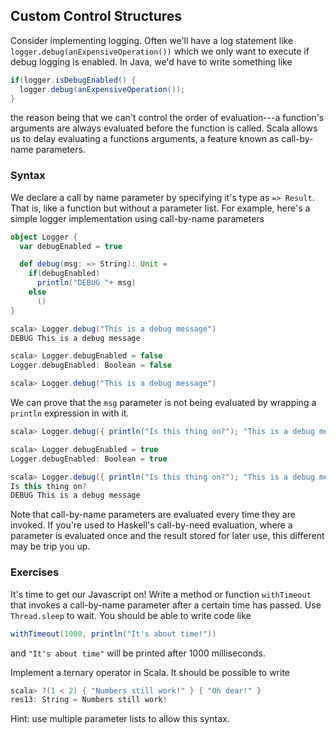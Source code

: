 ## Custom Control Structures

Consider implementing logging. Often we'll have a log statement like `logger.debug(anExpensiveOperation())` which we only want to execute if debug logging is enabled. In Java, we'd have to write something like

```java
if(logger.isDebugEnabled() {
  logger.debug(anExpensiveOperation());
}
```

the reason being that we can't control the order of evaluation---a function's arguments are always evaluated before the function is called. Scala allows us to delay evaluating a functions arguments, a feature known as call-by-name parameters.

### Syntax

We declare a call by name parameter by specifying it's type as `=> Result`. That is, like a function but without a parameter list. For example, here's a simple logger implementation using call-by-name parameters

```scala
object Logger {
  var debugEnabled = true

  def debug(msg: => String): Unit =
    if(debugEnabled)
      println("DEBUG "+ msg)
    else
      ()
}

scala> Logger.debug("This is a debug message")
DEBUG This is a debug message

scala> Logger.debugEnabled = false
Logger.debugEnabled: Boolean = false

scala> Logger.debug("This is a debug message")

```

We can prove that the `msg` parameter is not being evaluated by wrapping a `println` expression in with it.

```scala
scala> Logger.debug({ println("Is this thing on?"); "This is a debug message" })

scala> Logger.debugEnabled = true
Logger.debugEnabled: Boolean = true

scala> Logger.debug({ println("Is this thing on?"); "This is a debug message" })
Is this thing on?
DEBUG This is a debug message

```

Note that call-by-name parameters are evaluated every time they are invoked. If you're used to Haskell's call-by-need evaluation, where a parameter is evaluated once and the result stored for later use, this different may be trip you up.

### Exercises

It's time to get our Javascript on! Write a method or function `withTimeout` that invokes a call-by-name parameter after a certain time has passed. Use `Thread.sleep` to wait. You should be able to write code like

```scala
withTimeout(1000, println("It's about time!"))
```

and `"It's about time"` will be printed after 1000 milliseconds.


Implement a ternary operator in Scala. It should be possible to write

```scala
scala> ?(1 < 2) { "Numbers still work!" } { "Oh dear!" }
res13: String = Numbers still work!

```

Hint: use multiple parameter lists to allow this syntax.
